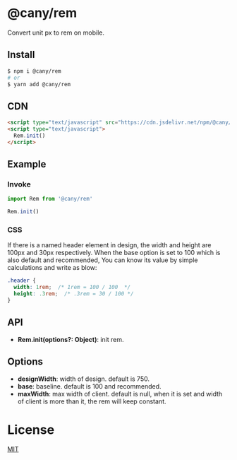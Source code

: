 # @cany/rem
Convert unit px to rem on mobile.

## Install

```bash
$ npm i @cany/rem
# or
$ yarn add @cany/rem
```

## CDN

```html
<script type="text/javascript" src="https://cdn.jsdelivr.net/npm/@cany/rem"></script>
<script type="text/javascript">
  Rem.init()
</script>
```

## Example

### Invoke

```js
import Rem from '@cany/rem'

Rem.init()
```

### CSS

If there is a named header element in design, the width and height are 100px and 30px respectively. When the base option is set to 100 which is also default and recommended, You can know its value by simple calculations and write as blow:

```css
.header {
  width: 1rem;  /* 1rem = 100 / 100  */
  height: .3rem;  /* .3rem = 30 / 100 */
}
```

## API

- **Rem.init(options?: Object)**: init rem.

## Options

- **designWidth**: width of design. default is 750.
- **base**: baseline. default is 100 and recommended.
- **maxWidth**: max width of client. default is null, when it is set and width of client is more than it, the rem will keep constant.

# License

[MIT](LICENSE)

